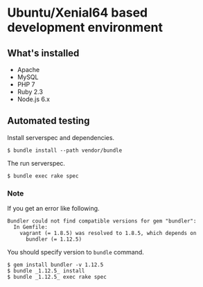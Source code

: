 # Ubuntu/Xenial64 based development environment

## What's installed

* Apache
* MySQL
* PHP 7
* Ruby 2.3
* Node.js 6.x

## Automated testing

Install serverspec and dependencies.

```shell
$ bundle install --path vendor/bundle
```

The run serverspec.

```shell
$ bundle exec rake spec
```

### Note

If you get an error like following.

```
Bundler could not find compatible versions for gem "bundler":
  In Gemfile:
    vagrant (= 1.8.5) was resolved to 1.8.5, which depends on
      bundler (= 1.12.5)
```

You should specify version to `bundle` command.

```
$ gem install bundler -v 1.12.5
$ bundle _1.12.5_ install
$ bundle _1.12.5_ exec rake spec
```
